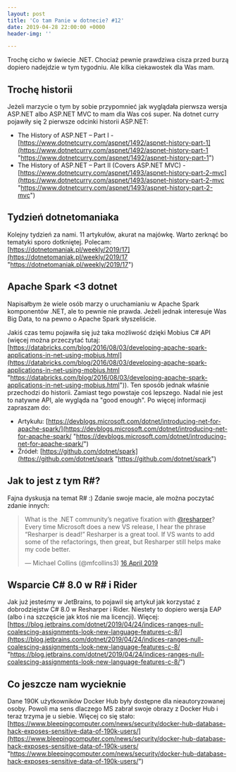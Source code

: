 ```yaml
---
layout: post
title: 'Co tam Panie w dotnecie? #12'
date: 2019-04-28 22:00:00 +0000
header-img: ''

---
```

Trochę cicho w świecie .NET. Chociaż pewnie prawdziwa cisza przed burzą dopiero nadejdzie w tym tygodniu. Ale kilka ciekawostek dla Was mam.

## Trochę historii

Jeżeli marzycie o tym by sobie przypomnieć jak wyglądała pierwsza wersja ASP.NET albo ASP.NET MVC to mam dla Was coś super. Na dotnet curry pojawiły się 2 pierwsze odcinki historii ASP.NET:

* The History of ASP.NET – Part I - [https://www.dotnetcurry.com/aspnet/1492/aspnet-history-part-1](https://www.dotnetcurry.com/aspnet/1492/aspnet-history-part-1 "https://www.dotnetcurry.com/aspnet/1492/aspnet-history-part-1")
* The History of ASP.NET – Part II (Covers ASP.NET MVC) - [https://www.dotnetcurry.com/aspnet/1493/aspnet-history-part-2-mvc](https://www.dotnetcurry.com/aspnet/1493/aspnet-history-part-2-mvc "https://www.dotnetcurry.com/aspnet/1493/aspnet-history-part-2-mvc")

## Tydzień dotnetomaniaka

Kolejny tydzień za nami. 11 artykułów, akurat na majówkę. Warto zerknąć bo tematyki sporo dotkniętej. Polecam: [https://dotnetomaniak.pl/weekly/2019/17](https://dotnetomaniak.pl/weekly/2019/17 "https://dotnetomaniak.pl/weekly/2019/17")

## Apache Spark <3 dotnet

Napisałbym że wiele osób marzy o uruchamianiu w Apache Spark komponentów .NET, ale to pewnie nie prawda. Jeżeli jednak interesuje Was Big Data, to na pewno o Apache Spark słyszeliście.

Jakiś czas temu pojawiła się już taka możliwość dzięki Mobius C# API (więcej można przeczytać tutaj: [https://databricks.com/blog/2016/08/03/developing-apache-spark-applications-in-net-using-mobius.html](https://databricks.com/blog/2016/08/03/developing-apache-spark-applications-in-net-using-mobius.html "https://databricks.com/blog/2016/08/03/developing-apache-spark-applications-in-net-using-mobius.html")). Ten sposób jednak właśnie przechodzi do historii. Zamiast tego powstaje coś lepszego. Nadal nie jest to natywne API, ale wygląda na "good enough". Po więcej informacji zapraszam do:

* Artykułu: [https://devblogs.microsoft.com/dotnet/introducing-net-for-apache-spark/](https://devblogs.microsoft.com/dotnet/introducing-net-for-apache-spark/ "https://devblogs.microsoft.com/dotnet/introducing-net-for-apache-spark/")
* Źródeł: [https://github.com/dotnet/spark](https://github.com/dotnet/spark "https://github.com/dotnet/spark")

## Jak to jest z tym R#?

Fajna dyskusja na temat R# :) Zdanie swoje macie, ale można poczytać zdanie innych:
<blockquote class="twitter-tweet" data-lang="en-gb"><p lang="en" dir="ltr">What is the .NET community’s negative fixation with <a href="https://twitter.com/resharper?ref_src=twsrc%5Etfw">@resharper</a>? Every time Microsoft does a new VS release, I hear the phrase “Resharper is dead!” Resharper is a great tool. If VS wants to add some of the refactorings, then great, but Resharper still helps make my code better.</p>— Michael Collins (@mfcollins3) <a href="https://twitter.com/mfcollins3/status/1118209661054767104?ref_src=twsrc%5Etfw">16 April 2019</a></blockquote>
<script async src="https://platform.twitter.com/widgets.js" charset="utf-8"></script>

## Wsparcie C# 8.0 w R# i Rider

Jak już jesteśmy w JetBrains, to pojawil się artykuł jak korzystać z dobrodziejstw C# 8.0 w Resharper i Rider. Niestety to dopiero wersja EAP (albo i na szczęście jak ktoś nie ma licencji). Więcej: [https://blog.jetbrains.com/dotnet/2019/04/24/indices-ranges-null-coalescing-assignments-look-new-language-features-c-8/](https://blog.jetbrains.com/dotnet/2019/04/24/indices-ranges-null-coalescing-assignments-look-new-language-features-c-8/ "https://blog.jetbrains.com/dotnet/2019/04/24/indices-ranges-null-coalescing-assignments-look-new-language-features-c-8/")

## Co jeszcze nam wycieknie

Dane 190K użytkowników Docker Hub były dostępne dla nieautoryzowanej osoby. Powoli ma sens dlaczego MS zabrał swoje obrazy z Docker Hub i teraz trzyma je u siebie. Więcej co się stało: [https://www.bleepingcomputer.com/news/security/docker-hub-database-hack-exposes-sensitive-data-of-190k-users/](https://www.bleepingcomputer.com/news/security/docker-hub-database-hack-exposes-sensitive-data-of-190k-users/ "https://www.bleepingcomputer.com/news/security/docker-hub-database-hack-exposes-sensitive-data-of-190k-users/")